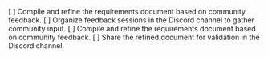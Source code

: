 [ ] Compile and refine the requirements document based on community feedback.
[ ] Organize feedback sessions in the Discord channel to gather community input.
[ ] Compile and refine the requirements document based on community feedback.
[ ] Share the refined document for validation in the Discord channel.